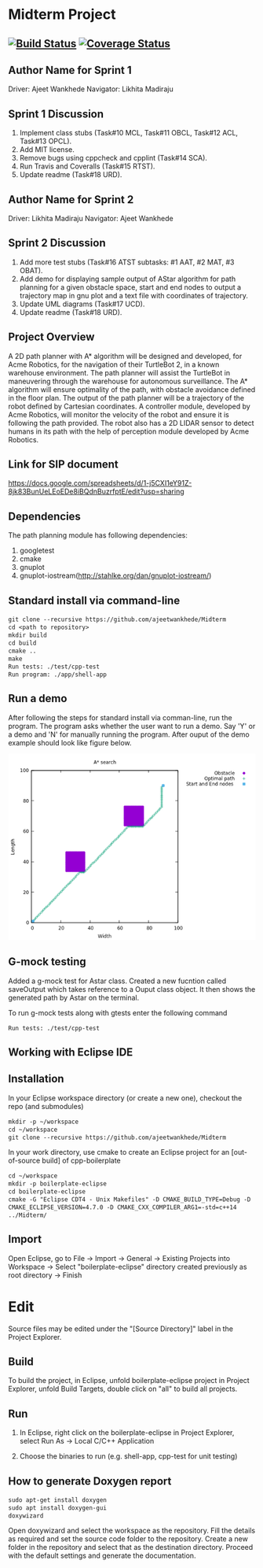 # Midterm Project
[![Build Status](https://travis-ci.org/ajeetwankhede/Midterm.svg?branch=master)](https://travis-ci.org/ajeetwankhede/Midterm) 
[![Coverage Status](https://coveralls.io/repos/github/ajeetwankhede/Midterm/badge.svg?branch=master)](https://coveralls.io/github/ajeetwankhede/Midterm?branch=master)
---

## Author Name for Sprint 1
Driver: Ajeet Wankhede
Navigator: Likhita Madiraju

## Sprint 1 Discussion 
1. Implement class stubs (Task#10 MCL, Task#11 OBCL, Task#12 ACL, Task#13 OPCL).
2. Add MIT license.
3. Remove bugs using cppcheck and cpplint (Task#14 SCA).
4. Run Travis and Coveralls (Task#15 RTST).
5. Update readme (Task#18 URD).

## Author Name for Sprint 2
Driver: Likhita Madiraju
Navigator: Ajeet Wankhede

## Sprint 2 Discussion
1. Add more test stubs (Task#16 ATST subtasks: #1 AAT, #2 MAT, #3 OBAT).
2. Add demo for displaying sample output of AStar algorithm for path planning for a given obstacle space, start and end nodes to output a trajectory map in gnu plot and a text file with coordinates of trajectory.
3. Update UML diagrams (Task#17 UCD).
4. Update readme (Task#18 URD).

## Project Overview

A 2D path planner with A* algorithm will be designed and developed, for Acme Robotics, for the navigation of their TurtleBot 2, in a known warehouse environment. The path planner will assist the TurtleBot in maneuvering through the warehouse for autonomous surveillance. The A* algorithm will ensure optimality of the path, with obstacle avoidance defined in the floor plan. The output of the path planner will be a trajectory of the robot defined by Cartesian coordinates. A controller module, developed by Acme Robotics, will monitor the velocity of the robot and ensure it is following the path provided. The robot also has a 2D LIDAR sensor to detect humans in its path with the help of perception module developed
by Acme Robotics.

## Link for SIP document
https://docs.google.com/spreadsheets/d/1-j5CXI1eY91Z-8jk83BunUeLEoEDe8iBQdnBuzrfptE/edit?usp=sharing 

## Dependencies

The path planning module has following dependencies:
1. googletest
2. cmake
3. gnuplot
4. gnuplot-iostream(http://stahlke.org/dan/gnuplot-iostream/)

## Standard install via command-line
```
git clone --recursive https://github.com/ajeetwankhede/Midterm
cd <path to repository>
mkdir build
cd build
cmake ..
make
Run tests: ./test/cpp-test
Run program: ./app/shell-app
```
## Run a demo
After following the steps for standard install via comman-line, run the program. The program asks whether the user want to run a demo. Say 'Y' or a demo and 'N' for manually running the program. After ouput of the demo example should look like figure below.

<p align="center">
<img src="/output/demo_output.png">
</p>

## G-mock testing
Added a g-mock test for Astar class. Created a new fucntion called saveOutput which takes reference to a Ouput class object. It then shows the generated path by Astar on the terminal.

To run g-mock tests along with gtests enter the following command
```
Run tests: ./test/cpp-test
```

## Working with Eclipse IDE ##

## Installation

In your Eclipse workspace directory (or create a new one), checkout the repo (and submodules)
```
mkdir -p ~/workspace
cd ~/workspace
git clone --recursive https://github.com/ajeetwankhede/Midterm
```

In your work directory, use cmake to create an Eclipse project for an [out-of-source build] of cpp-boilerplate

```
cd ~/workspace
mkdir -p boilerplate-eclipse
cd boilerplate-eclipse
cmake -G "Eclipse CDT4 - Unix Makefiles" -D CMAKE_BUILD_TYPE=Debug -D CMAKE_ECLIPSE_VERSION=4.7.0 -D CMAKE_CXX_COMPILER_ARG1=-std=c++14 ../Midterm/
```

## Import

Open Eclipse, go to File -> Import -> General -> Existing Projects into Workspace -> 
Select "boilerplate-eclipse" directory created previously as root directory -> Finish

# Edit

Source files may be edited under the "[Source Directory]" label in the Project Explorer.


## Build

To build the project, in Eclipse, unfold boilerplate-eclipse project in Project Explorer,
unfold Build Targets, double click on "all" to build all projects.

## Run

1. In Eclipse, right click on the boilerplate-eclipse in Project Explorer,
select Run As -> Local C/C++ Application

2. Choose the binaries to run (e.g. shell-app, cpp-test for unit testing)


## How to generate Doxygen report

```
sudo apt-get install doxygen
sudo apt install doxygen-gui
doxywizard
```
Open doxywizard and select the workspace as the repository. Fill the details as required and set the source code folder to the repository. Create a new folder in the repository and select that as the destination directory. Proceed with the default settings and generate the documentation.
